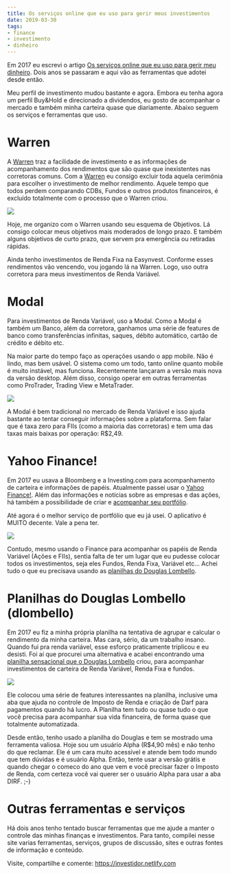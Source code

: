 ```yaml
---
title: Os serviços online que eu uso para gerir meus investimentos
date: 2019-03-30
tags:
- finance
- investimento
- dinheiro
---
```



Em 2017 eu escrevi o artigo [Os serviços online que eu uso para gerir meu dinheiro](https://link.medium.com/uCpK5u7TsV). Dois anos se passaram e aqui vão as ferramentas que adotei desde então.

Meu perfil de investimento mudou bastante e agora. Embora eu tenha agora um perfil Buy&Hold e direcionado a dividendos, eu gosto de acompanhar o mercado e também minha carteira quase que diariamente. Abaixo seguem os serviços e ferramentas que uso.

# Warren

A [Warren](https://warrenbrasil.com/app/#/convite?utm_source=referral&utm_campaign=sharepanel&utm_content=link&referralId=_5dmFB) traz a facilidade de investimento e as  informações de acompanhamento dos rendimentos que são quase que inexistentes nas corretoras comuns. Com a [Warren](https://warrenbrasil.com/app/#/convite?utm_source=referral&utm_campaign=sharepanel&utm_content=link&referralId=_5dmFB) eu consigo excluir toda aquela cerimônia para escolher o investimento de melhor rendimento. Aquele tempo que todos perdem comparando CDBs, Fundos e outros produtos financeiros, é excluído totalmente com o processo que o Warren criou.

![](https://i.imgur.com/pFQH91i.png)

Hoje, me organizo com o Warren usando seu esquema de Objetivos. Lá consigo colocar meus objetivos mais moderados de longo prazo. E também alguns objetivos de curto prazo, que servem pra emergência ou retiradas rápidas.

Ainda tenho investimentos de Renda Fixa na Easynvest. Conforme esses rendimentos vão vencendo, vou jogando lá na Warren.
Logo, uso outra corretora para meus investimentos de Renda Variável.

# Modal

Para investimentos de Renda Variável, uso a Modal. Como a Modal é também um Banco, além da corretora, ganhamos uma série de features de banco como transferências infinitas, saques, débito automático, cartão de crédito e débito etc.

Na maior parte do tempo faço as operações usando o app mobile. Não é lindo, mas bem usável. O sistema como um todo, tanto online quanto mobile é muito instável, mas funciona. 
Recentemente lançaram a versão mais nova da versão desktop. Além disso, consigo operar em outras ferramentas como ProTrader, Trading View e MetaTrader.

![](https://i.imgur.com/DNDWNUD.png)

A Modal é bem tradicional no mercado de Renda Variável e isso ajuda bastante ao tentar conseguir informações sobre a plataforma. Sem falar que é taxa zero para FIIs (como a maioria das corretoras) e tem uma das taxas mais baixas por operação: R$2,49.

# Yahoo Finance!

Em 2017 eu usava a Bloomberg e a Investing.com para acompanhamento de carteira e informações de papéis. Atualmente passei usar o [Yahoo Finance!](https://finance.yahoo.com/). Além das informações e notícias sobre as empresas e das ações, há também a possibilidade de criar e [acompanhar seu portfólio](https://finance.yahoo.com/portfolios).

Até agora é o melhor serviço de portfólio que eu já usei. O aplicativo é MUITO decente. Vale a pena ter.

![](https://i.imgur.com/DtS8IdE.jpg)

Contudo, mesmo usando o Finance para acompanhar os papéis de Renda Variável (Ações e FIIs), sentia falta de ter um lugar que eu pudesse colocar todos os investimentos, seja eles Fundos, Renda Fixa, Variável etc... Achei tudo o que eu precisava usando as [planilhas do Douglas Lombello](https://sites.google.com/view/dlombelloplanilhas/).

# Planilhas do Douglas Lombello (dlombello)

Em 2017 eu fiz a minha própria planilha na tentativa de agrupar e calcular o rendimento da minha carteira. Mas cara, sério, da um trabalho insano. Quando fui pra renda variável, esse esforço praticamente triplicou e eu desisti. Foi aí que procurei uma alternativa e acabei encontrando uma [planilha sensacional que o Douglas Lombello](https://sites.google.com/view/dlombelloplanilhas/) criou, para acompanhar investimentos de carteira de Renda Variável, Renda Fixa e fundos.

![](https://i.imgur.com/fsSQUiW.png)

Ele colocou uma série de features interessantes na planilha, inclusive uma aba que ajuda no controle de Imposto de Renda e criação de Darf para pagamentos quando há lucro. A Planilha tem tudo ou quase tudo o que você precisa para acompanhar sua vida financeira, de forma quase que totalmente automatizada.

Desde então, tenho usado a planilha do Douglas e tem se mostrado uma ferramenta valiosa. Hoje sou um usuário Alpha (R$4,90 mês) e não tenho do que reclamar. Ele é um cara muito acessível e atende bem todo mundo que tem dúvidas e é usuário Alpha. Então, tente usar a versão grátis e quando chegar o comeco do ano que vem e você precisar fazer o Imposto de Renda, com certeza você vai querer ser o usuário Alpha para usar a aba DIRF. ;-)

# Outras ferramentas e serviços

Há dois anos tenho tentado buscar ferramentas que me ajude a manter o controle das minhas finanças e investimentos. Para tanto, compilei nesse site varias ferramentas, serviços, grupos de discussão, sites e outras fontes de informação e conteúdo. 

Visite, compartilhe e comente: https://investidor.netlify.com



